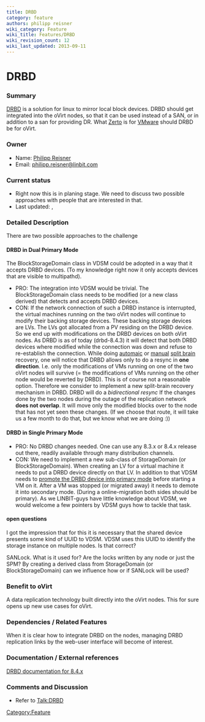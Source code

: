 ```yaml
---
title: DRBD
category: feature
authors: philipp reisner
wiki_category: Feature
wiki_title: Features/DRBD
wiki_revision_count: 12
wiki_last_updated: 2013-09-11
---
```


# DRBD

### Summary

[DRBD](http://www.drbd.org) is a solution for linux to mirror local block devices. DRBD should get integrated into the oVirt nodes, so that it can be used instead of a SAN, or in addition to a san for providing DR. What [Zerto](http://www.zerto.com) is for [VMware](http://www.vmware.com) should DRBD be for oVirt.

### Owner

*   Name: [ Philipp Reisner](User:philipp_reisner)
*   Email: <philipp.reisner@linbit.com>

### Current status

*   Right now this is in planing stage. We need to discuss two possible approaches with people that are interested in that.
*   Last updated: ,

### Detailed Description

There are two possible approaches to the challenge

#### DRBD in Dual Primary Mode

The BlockStorageDomain class in VDSM could be adopted in a way that it accepts DRBD devices. (To my knowledge right now it only accepts devices that are visible to multipathd).

*   PRO: The integration into VDSM would be trivial. The BlockStorageDomain class needs to be modified (or a new class derived) that detects and accepts DRBD devices.
*   CON: If the network connection of such a DRBD instance is interrupted, the virtual machines running on the two oVirt nodes will continue to modify their backing storage devices. These backing storage devices are LVs. The LVs got allocated from a PV residing on the DRBD device. So we end up with modifications on the DRBD devices on both oVirt nodes.
    As DRBD is as of today (drbd-8.4.3) it will detect that both DRBD devices where modified while the connection was down and refuse to re-establish the connection. While doing [automaic](http://www.drbd.org/users-guide-8.4/s-configure-split-brain-behavior.html#s-automatic-split-brain-recovery-configuration) or [manual](http://www.drbd.org/users-guide-8.4/s-resolve-split-brain.html) [split brain](http://www.drbd.org/users-guide-8.4/s-split-brain-notification-and-recovery.html) recovery, one will notice that DRBD allows only to do a resync in **one direction**. I.e. only the modifications of VMs running on one of the two oVirt nodes will survive (= the modifications of VMs running on the other node would be reverted by DRBD).
    This is of course not a reasonable option. Therefore we consider to implement a new split-brain recovery mechanism in DRBD.
    DRBD will do a *bidirectional resync* If the changes done by the two nodes during the outage of the replication network **does not overlap**. It will move only the modified blocks over to the node that has not yet seen these changes. (If we choose that route, it will take us a few month to do that, but we know what we are doing :))

#### DRBD in Single Primary Mode

*   PRO: No DRBD changes needed. One can use any 8.3.x or 8.4.x release out there, readily available through many distribution channels.
*   CON: We need to implement a new sub-class of StorageDomain (or BlockStorageDomain). When creating an LV for a virtual machine it needs to put a DRBD device directly on that LV. In addition to that VDSM needs to [promote the DRBD device into primary mode](http://www.drbd.org/users-guide-8.4/s-switch-resource-roles.html) before starting a VM on it. After a VM was stopped (or migrated away) it needs to demote it into secondary mode. (During a online-migration both sides should be primary).
    As we LINBIT-guys have little knowledge about VDSM, we would welcome a few pointers by VDSM guys how to tackle that task.

#### open questions

I got the impression that for this it is necessary that the shared device presents some kind of UUID to VDSM. VDSM uses this UUID to identify the storage instance on multiple nodes. Is that correct?

SANLock. What is it used for? Are the locks written by any node or just the SPM? By creating a derived class from StorageDomain (or BlockStorageDomain) can we influence how or if SANLock will be used?

### Benefit to oVirt

A data replication technology built directly into the oVirt nodes. This for sure opens up new use cases for oVirt.

### Dependencies / Related Features

When it is clear how to integrate DRBD on the nodes, managing DRBD replication links by the web-user interface will become of interest.

### Documentation / External references

[DRBD documentation for 8.4.x](http://www.drbd.org/users-guide-8.4/)

### Comments and Discussion

*   Refer to <Talk:DRBD>

<Category:Feature>
